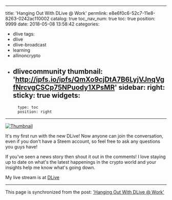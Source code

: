 
---
title: 'Hanging Out With DLive @ Work'
permlink: e8e6f0c6-52c7-11e8-8263-0242ac110002
catalog: true
toc_nav_num: true
toc: true
position: 9999
date: 2018-05-08 13:58:42
categories:
- dlive
tags:
- dlive
- dlive-broadcast
- learning
- allinoncrypto
- dlivecommunity
thumbnail: 'http://ipfs.io/ipfs/QmXo9cjDtA7B6LyjVJnqVgfNrcvgCSCp75NPuody1XPsMR'
sidebar:
    right:
        sticky: true
widgets:
    -
        type: toc
        position: right
---


[![Thumbnail](http://ipfs.io/ipfs/QmXo9cjDtA7B6LyjVJnqVgfNrcvgCSCp75NPuody1XPsMR)](https://dlive.io/livestream/patrickulrich/e8e6f0c6-52c7-11e8-8263-0242ac110002)

It's my first run with the new DLive! Now anyone can join the conversation, even if you don't have a Steem account, so feel free to ask any questions you guys have!

If you've seen a news story then shout it out in the comments! I love staying up to date on what's the latest happenings in the crypto world and your insights help me know what's going down.

My live stream is at [DLive](https://dlive.io/livestream/patrickulrich/e8e6f0c6-52c7-11e8-8263-0242ac110002)

- - -

This page is synchronized from the post: ['Hanging Out With DLive @ Work'](https://steemit.com/@patrickulrich/e8e6f0c6-52c7-11e8-8263-0242ac110002)
